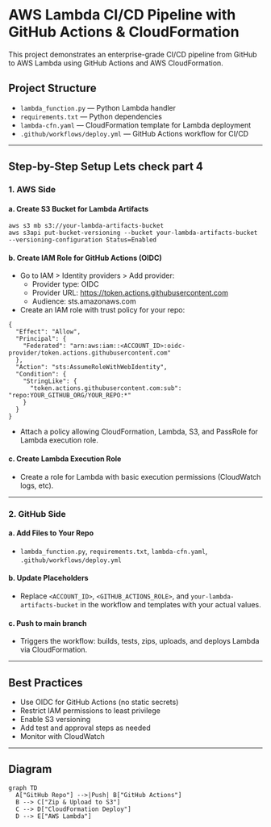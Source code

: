 # AWS Lambda CI/CD Pipeline with GitHub Actions & CloudFormation

This project demonstrates an enterprise-grade CI/CD pipeline from GitHub to AWS Lambda using GitHub Actions and AWS CloudFormation.

## Project Structure
- `lambda_function.py` — Python Lambda handler
- `requirements.txt` — Python dependencies
- `lambda-cfn.yaml` — CloudFormation template for Lambda deployment
- `.github/workflows/deploy.yml` — GitHub Actions workflow for CI/CD

---

## Step-by-Step Setup Lets check part 4

### 1. AWS Side

#### a. Create S3 Bucket for Lambda Artifacts
```
aws s3 mb s3://your-lambda-artifacts-bucket
aws s3api put-bucket-versioning --bucket your-lambda-artifacts-bucket --versioning-configuration Status=Enabled
```

#### b. Create IAM Role for GitHub Actions (OIDC)
- Go to IAM > Identity providers > Add provider:
  - Provider type: OIDC
  - Provider URL: https://token.actions.githubusercontent.com
  - Audience: sts.amazonaws.com
- Create an IAM role with trust policy for your repo:
```
{
  "Effect": "Allow",
  "Principal": {
    "Federated": "arn:aws:iam::<ACCOUNT_ID>:oidc-provider/token.actions.githubusercontent.com"
  },
  "Action": "sts:AssumeRoleWithWebIdentity",
  "Condition": {
    "StringLike": {
      "token.actions.githubusercontent.com:sub": "repo:YOUR_GITHUB_ORG/YOUR_REPO:*"
    }
  }
}
```
- Attach a policy allowing CloudFormation, Lambda, S3, and PassRole for Lambda execution role.

#### c. Create Lambda Execution Role
- Create a role for Lambda with basic execution permissions (CloudWatch logs, etc).

---

### 2. GitHub Side

#### a. Add Files to Your Repo
- `lambda_function.py`, `requirements.txt`, `lambda-cfn.yaml`, `.github/workflows/deploy.yml`

#### b. Update Placeholders
- Replace `<ACCOUNT_ID>`, `<GITHUB_ACTIONS_ROLE>`, and `your-lambda-artifacts-bucket` in the workflow and templates with your actual values.

#### c. Push to main branch
- Triggers the workflow: builds, tests, zips, uploads, and deploys Lambda via CloudFormation.

---

## Best Practices
- Use OIDC for GitHub Actions (no static secrets)
- Restrict IAM permissions to least privilege
- Enable S3 versioning
- Add test and approval steps as needed
- Monitor with CloudWatch

---

## Diagram
```mermaid
graph TD
  A["GitHub Repo"] -->|Push| B["GitHub Actions"]
  B --> C["Zip & Upload to S3"]
  C --> D["CloudFormation Deploy"]
  D --> E["AWS Lambda"]
``` 